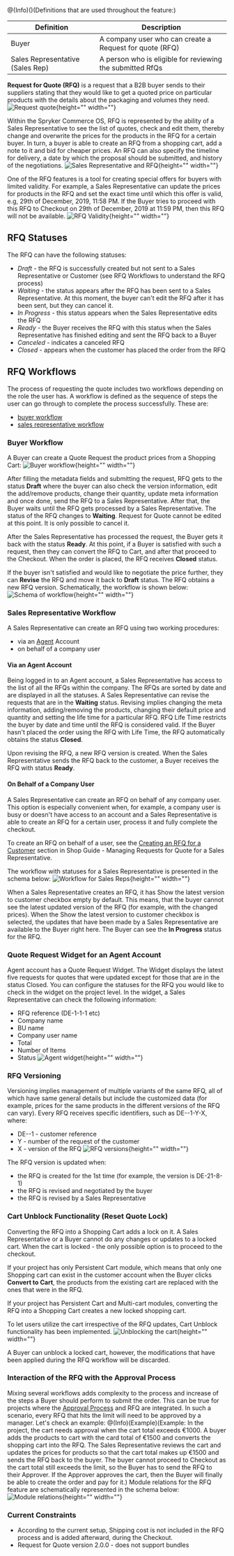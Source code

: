 @(Info)()(Definitions that are used throughout the feature:)

| Definition | Description |
| --- | --- |
|Buyer  |A company user who can create a Request for quote (RFQ)  |
|Sales Representative (Sales Rep)  | A person who is eligible for reviewing the submitted RfQs |
**Request for Quote (RFQ)** is a request that a B2B buyer sends to their suppliers stating that they would like to get a quoted price on particular products with the details about the packaging and volumes they need. 
![Request quote](https://spryker.s3.eu-central-1.amazonaws.com/docs/Features/Workflow+&+Process+Management/Quotation+process+and+RFQ/Quotation+Process+&+RFQ+Feature+Overview/request-quote.png){height="" width=""}

Within the Spryker Commerce OS, RFQ is represented by the ability of a Sales Representative to see the list of quotes, check and edit them, thereby change and overwrite the prices for the products in the RFQ for a certain buyer. In turn, a buyer is able to create an RFQ from a shopping cart, add a note to it and bid for cheaper prices. An RFQ can also specify the timeline for delivery, a date by which the proposal should be submitted, and history of the negotiations.
![Sales Representative and RFQ](https://spryker.s3.eu-central-1.amazonaws.com/docs/Features/Workflow+&+Process+Management/Quotation+process+and+RFQ/Quotation+Process+&+RFQ+Feature+Overview/sales-rep-rfq.png){height="" width=""}

One of the RFQ features is a tool for creating special offers for buyers with limited validity. For example, a Sales Representative can update the prices for products in the RFQ and set the exact time until which this offer is valid, e.g, 29th of December, 2019, 11:58 PM. If the Buyer tries to proceed with this RFQ to Checkout on 29th of December, 2019 at 11:59 PM, then this RFQ will not be available.
![RFQ Validity](https://spryker.s3.eu-central-1.amazonaws.com/docs/Features/Workflow+&+Process+Management/Quotation+process+and+RFQ/Quotation+Process+&+RFQ+Feature+Overview/valid-till.png){height="" width=""}

## RFQ Statuses
The RFQ can have the following statuses:

* _Draft_ - the RFQ is successfully created but not sent to a Sales Representative or Customer (see RFQ Workflows to understand the RFQ process)
* _Waiting_ - the status appears after the RFQ has been sent to a Sales Representative. At this moment, the buyer can't edit the RFQ after it has been sent, but they can cancel it. 
* _In Progress_ - this status appears when the Sales Representative edits the RFQ
* _Ready_ - the Buyer receives the RFQ with this status when the Sales Representative has finished editing and sent the RFQ back to a Buyer
* _Canceled_ - indicates a canceled RFQ
* _Closed_ - appears when the customer has placed the order from the RFQ

## RFQ Workflows
The process of requesting the quote includes two workflows depending on the role the user has. A workflow is defined as the sequence of steps the user can go through to complete the process successfully. These are:

* [buyer workflow](https://documentation.spryker.com/v3/docs/quotation-process-rfq-feature-overview-201907#buyer-workflow)
* [sales representative workflow](https://documentation.spryker.com/v3/docs/quotation-process-rfq-feature-overview-201907#sales-representative-workflow)

### Buyer Workflow
A Buyer can create a Quote Request the product prices from a Shopping Cart:
![Buyer workflow](https://spryker.s3.eu-central-1.amazonaws.com/docs/Features/Workflow+&+Process+Management/Quotation+process+and+RFQ/Quotation+Process+&+RFQ+Feature+Overview/buyer-rfq-button.png){height="" width=""}

After filling the metadata fields and submitting the request, RFQ gets to the status **Draft** where the buyer can also check the version information, edit the add/remove products, change their quantity, update meta information and once done, send the RFQ to a Sales Representative. After that, the Buyer waits until the RFQ gets processed by a Sales Representative. The status of the RFQ changes to **Waiting**. Request for Quote cannot be edited at this point. It is only possible to cancel it.

After the Sales Representative has processed the request, the Buyer gets it back with the status **Ready**. At this point, if a Buyer is satisfied with such a request, then they can convert the RFQ to Cart, and after that proceed to the Checkout. When the order is placed, the RFQ receives **Closed** status.

If the buyer isn't satisfied and would like to negotiate the price further, they can **Revise** the RFQ and move it back to **Draft** status. The RFQ obtains a new RFQ version. Schematically, the workflow is shown below:
![Schema of workflow](https://spryker.s3.eu-central-1.amazonaws.com/docs/Features/Workflow+&+Process+Management/Quotation+process+and+RFQ/Quotation+Process+&+RFQ+Feature+Overview/Buyer+Workflow.png){height="" width=""}

### Sales Representative Workflow
A Sales Representative can create an RFQ using two working procedures:
* via an [Agent](https://documentation.spryker.com/v4/docs/agent-assist) Account
* on behalf of a company user

#### Via an Agent Account
Being logged in to an Agent account, a Sales Representative has access to the list of all the RFQs within the company. The RFQs are sorted by date and are displayed in all the statuses. A Sales Representative can revise the requests that are in the **Waiting** status. Revising implies changing the meta information, adding/removing the products, changing their default price and quantity and setting the life time for a particular RFQ. RFQ Life Time restricts the buyer by date and time until the RFQ is considered valid. If the Buyer hasn't placed the order using the RFQ with Life Time, the RFQ automatically obtains the status **Closed**.

Upon revising the RFQ, a new RFQ version is created. When the Sales Representative sends the RFQ back to the customer, a Buyer receives the RFQ with status **Ready**.

#### On Behalf of a Company User
A Sales Representative can create an RFQ on behalf of any company user. This option is especially convenient when, for example, a company user is busy or doesn't have access to an account and a Sales Representative is able to create an RFQ for a certain user, process it and fully complete the checkout.

To create an RFQ on behalf of a user, see the [Creating an RFQ for a Customer](https://documentation.spryker.com/v4/docs/managing-rfqs-sales-rep-shop-guide#creating-an-rfq-for-a-customer) section in Shop Guide - Managing Requests for Quote for a Sales Representative.

The workflow with statuses for a Sales Representative is presented in the schema below:
![Workflow for Sales Reps](https://spryker.s3.eu-central-1.amazonaws.com/docs/Features/Workflow+&+Process+Management/Quotation+process+and+RFQ/Quotation+Process+&+RFQ+Feature+Overview/sales-rep-workflow.png){height="" width=""}

When a Sales Representative creates an RFQ, it has Show the latest version to customer checkbox empty by default. This means, that the buyer cannot see the latest updated version of the RFQ (for example, with the changed prices). When the Show the latest version to customer checkbox is selected, the updates that have been made by a Sales Representative are available to the Buyer right here. The Buyer can see the **In Progress** status for the RFQ.

### Quote Request Widget for an Agent Account
Agent account has a Quote Request Widget. The Widget displays the latest five requests for quotes that were updated except for those that are in the status Closed. You can configure the statuses for the RFQ you would like to check in the widget on the project level. In the widget, a Sales Representative can check the following information:

* RFQ reference (DE-1-1-1 etc)
* Company name
* BU name
* Company user name
* Total
* Number of Items
* Status
![Agent widget](https://spryker.s3.eu-central-1.amazonaws.com/docs/Features/Workflow+&+Process+Management/Quotation+process+and+RFQ/Quotation+Process+&+RFQ+Feature+Overview/agent-widget-rfq.png){height="" width=""}

### RFQ Versioning
Versioning implies management of multiple variants of the same RFQ, all of which have same general details but include the customized data (for example, prices for the same products in the different versions of the RFQ can vary). Every RFQ receives specific identifiers, such as DE--1-Y-X, where: 

* DE--1 - customer reference
* Y - number of the request of the customer
* X - version of the RFQ
![RFQ versions](https://spryker.s3.eu-central-1.amazonaws.com/docs/Features/Workflow+&+Process+Management/Quotation+process+and+RFQ/Quotation+Process+&+RFQ+Feature+Overview/rfq-versions.png){height="" width=""}

The RFQ version is updated when:

* the RFQ is created for the 1st time (for example, the version is DE-21-8-1)
* the RFQ is revised and negotiated by the buyer
* the RFQ is revised by a Sales Representative

### Cart Unblock Functionality (Reset Quote Lock)
Converting the RFQ into a Shopping Cart adds a lock on it. A Sales Representative or a Buyer cannot do any changes or updates to a locked cart. When the cart is locked - the only possible option is to proceed to the checkout.

If your project has only Persistent Cart module, which means that only one Shopping cart can exist in the customer account when the Buyer clicks **Convert to Cart**, the products from the existing cart are replaced with the ones that were in the RFQ.

If your project has Persistent Cart and Multi-cart modules, converting the RFQ into a Shopping Cart creates a new locked shopping cart.

To let users utilize the cart irrespective of the RFQ updates, Cart Unblock functionality has been implemented.
![Unblocking the cart](https://spryker.s3.eu-central-1.amazonaws.com/docs/Features/Workflow+&+Process+Management/Quotation+process+and+RFQ/Quotation+Process+&+RFQ+Feature+Overview/cart-unblock.png){height="" width=""}

A Buyer can unblock a locked cart, however, the modifications that have been applied during the RFQ workflow will be discarded.

### Interaction of the RFQ with the Approval Process
Mixing several workflows adds complexity to the process and increase of the steps a Buyer should perform to submit the order. This can be true for projects where the [Approval Process](https://documentation.spryker.com/v2/docs/approval-process-201903) and RFQ are integrated. In such a scenario, every RFQ that hits the limit will need to be approved by a manager. Let's check an example:
@(Info)(Example)(Example: In the project, the cart needs approval when the cart total exceeds €1000. A buyer adds the products to cart with the card total of €1500 and converts the shopping cart into the RFQ. The Sales Representative reviews the cart and updates the prices for products so that the cart total makes up €1500 and sends the RFQ back to the buyer. The buyer cannot proceed to Checkout as the cart total still exceeds the limit, so the Buyer has to send the RFQ to their Approver. If the Approver approves the cart, then the Buyer will finally be able to create the order and pay for it.)
Module relations for the RFQ feature are schematically represented in the schema below:
![Module relations](https://spryker.s3.eu-central-1.amazonaws.com/docs/Features/Workflow+&+Process+Management/Quotation+process+and+RFQ/Quotation+Process+&+RFQ+Feature+Overview/request-for-quote-module-diagram.png){height="" width=""}

### Current Constraints

* According to the current setup, Shipping cost is not included in the RFQ process and is added afterward, during the Checkout.
* Request for Quote version 2.0.0 - does not support bundles


<!-- Last review date: Aug 2, 2019* -->